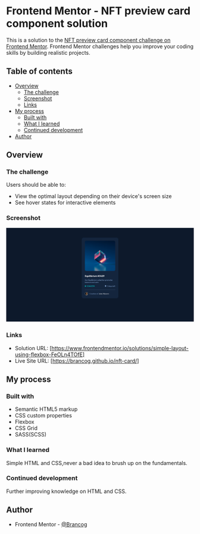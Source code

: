 # Frontend Mentor - NFT preview card component solution

This is a solution to the [NFT preview card component challenge on Frontend Mentor](https://www.frontendmentor.io/challenges/nft-preview-card-component-SbdUL_w0U). Frontend Mentor challenges help you improve your coding skills by building realistic projects. 

## Table of contents

- [Overview](#overview)
  - [The challenge](#the-challenge)
  - [Screenshot](#screenshot)
  - [Links](#links)
- [My process](#my-process)
  - [Built with](#built-with)
  - [What I learned](#what-i-learned)
  - [Continued development](#continued-development)
- [Author](#author)

## Overview

### The challenge

Users should be able to:

- View the optimal layout depending on their device's screen size
- See hover states for interactive elements

### Screenshot

![](nft-preview-card-screenshot.png)


### Links

- Solution URL: [https://www.frontendmentor.io/solutions/simple-layout-using-flexbox-FeOLn4TOfE]
- Live Site URL: [https://brancog.github.io/nft-card/]

## My process

### Built with

- Semantic HTML5 markup
- CSS custom properties
- Flexbox
- CSS Grid
- SASS(SCSS)


### What I learned

Simple HTML and CSS,never a bad idea to brush up on the fundamentals.

### Continued development

Further improving knowledge on HTML and CSS.

## Author

- Frontend Mentor - [@Brancog](https://www.frontendmentor.io/profile/Brancog)
